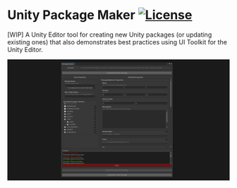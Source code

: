 # Unity Package Maker [![License](https://img.shields.io/badge/License-MIT-lightgrey.svg?style=flat)](http://mit-license.org)
[WIP]
A Unity Editor tool for creating new Unity packages (or updating existing ones) that also demonstrates best practices using UI Toolkit for the Unity Editor.

![](/Screenshots/PackMak_Screenshot001.PNG)
